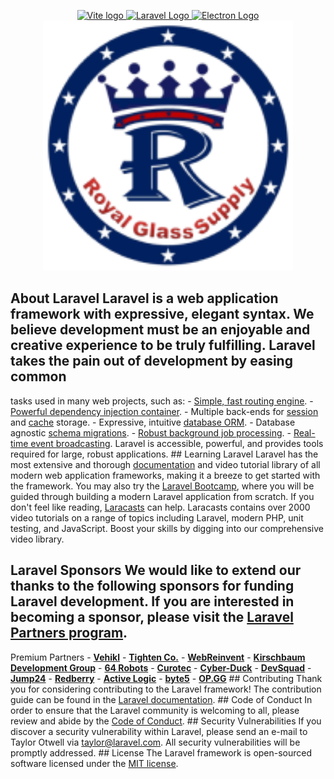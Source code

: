 <p align="center">
    <a href="https://vitejs.dev" target="_blank" rel="noopener noreferrer">
        <img width="180" src="https://vitejs.dev/logo.svg" alt="Vite logo" />
    </a>
    <a href="https://laravel.com" target="_blank">
        <img src="https://raw.githubusercontent.com/laravel/art/master/logo-lockup/5%20SVG/2%20CMYK/1%20Full%20Color/laravel-logolockup-cmyk-red.svg" width="400" alt="Laravel Logo" />
    </a>
    <a href="https://www.electronjs.org/" target="_blank">
        <img src="https://upload.wikimedia.org/wikipedia/commons/9/91/Electron_Software_Framework_Logo.svg" width="400" alt="Electron Logo" />
    </a>
    <img src="public/RGS-logo.png" width="400" alt="RoyalGlassSupply Logo"/>
</p>

## About Laravel Laravel is a web application framework with expressive, elegant syntax. We believe development must be an enjoyable and creative experience to be truly fulfilling. Laravel takes the pain out of development by easing common
tasks used in many web projects, such as: - [Simple, fast routing engine](https://laravel.com/docs/routing). - [Powerful dependency injection container](https://laravel.com/docs/container). - Multiple back-ends for
[session](https://laravel.com/docs/session) and [cache](https://laravel.com/docs/cache) storage. - Expressive, intuitive [database ORM](https://laravel.com/docs/eloquent). - Database agnostic [schema
migrations](https://laravel.com/docs/migrations). - [Robust background job processing](https://laravel.com/docs/queues). - [Real-time event broadcasting](https://laravel.com/docs/broadcasting). Laravel is accessible, powerful, and provides
tools required for large, robust applications. ## Learning Laravel Laravel has the most extensive and thorough [documentation](https://laravel.com/docs) and video tutorial library of all modern web application frameworks, making it a breeze
to get started with the framework. You may also try the [Laravel Bootcamp](https://bootcamp.laravel.com), where you will be guided through building a modern Laravel application from scratch. If you don't feel like reading,
[Laracasts](https://laracasts.com) can help. Laracasts contains over 2000 video tutorials on a range of topics including Laravel, modern PHP, unit testing, and JavaScript. Boost your skills by digging into our comprehensive video library.
## Laravel Sponsors We would like to extend our thanks to the following sponsors for funding Laravel development. If you are interested in becoming a sponsor, please visit the [Laravel Partners program](https://partners.laravel.com). ###
Premium Partners - **[Vehikl](https://vehikl.com/)** - **[Tighten Co.](https://tighten.co)** - **[WebReinvent](https://webreinvent.com/)** - **[Kirschbaum Development Group](https://kirschbaumdevelopment.com)** - **[64
Robots](https://64robots.com)** - **[Curotec](https://www.curotec.com/services/technologies/laravel/)** - **[Cyber-Duck](https://cyber-duck.co.uk)** - **[DevSquad](https://devsquad.com/hire-laravel-developers)** -
**[Jump24](https://jump24.co.uk)** - **[Redberry](https://redberry.international/laravel/)** - **[Active Logic](https://activelogic.com)** - **[byte5](https://byte5.de)** - **[OP.GG](https://op.gg)** ## Contributing Thank you for
considering contributing to the Laravel framework! The contribution guide can be found in the [Laravel documentation](https://laravel.com/docs/contributions). ## Code of Conduct In order to ensure that the Laravel community is welcoming to
all, please review and abide by the [Code of Conduct](https://laravel.com/docs/contributions#code-of-conduct). ## Security Vulnerabilities If you discover a security vulnerability within Laravel, please send an e-mail to Taylor Otwell via
[taylor@laravel.com](mailto:taylor@laravel.com). All security vulnerabilities will be promptly addressed. ## License The Laravel framework is open-sourced software licensed under the [MIT license](https://opensource.org/licenses/MIT).
